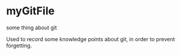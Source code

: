 # myGitFile
some thing about git

Used to record some knowledge points about git, in order to prevent forgetting.

